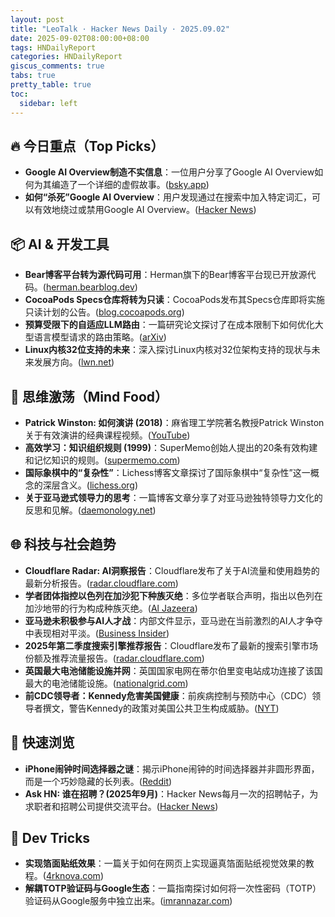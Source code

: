 ```yaml
---
layout: post
title: "LeoTalk · Hacker News Daily · 2025.09.02"
date: 2025-09-02T08:00:00+08:00
tags: HNDailyReport
categories: HNDailyReport
giscus_comments: true
tabs: true
pretty_table: true
toc:
  sidebar: left
---
```


## 🔥 今日重点（Top Picks）

- **Google AI Overview制造不实信息**：一位用户分享了Google AI Overview如何为其编造了一个详细的虚假故事。([bsky.app](https://bsky.app/profile/bennjordan.bsky.social/post/3lxojrbessk2z))
- **如何“杀死”Google AI Overview**：用户发现通过在搜索中加入特定词汇，可以有效地绕过或禁用Google AI Overview。([Hacker News](https://news.ycombinator.com/item?id=45090872))

## 📦 AI & 开发工具

- **Bear博客平台转为源代码可用**：Herman旗下的Bear博客平台现已开放源代码。([herman.bearblog.dev](https://herman.bearblog.dev/license/))
- **CocoaPods Specs仓库将转为只读**：CocoaPods发布其Specs仓库即将实施只读计划的公告。([blog.cocoapods.org](https://blog.cocoapods.org/CocoaPods-Specs-Repo/))
- **预算受限下的自适应LLM路由**：一篇研究论文探讨了在成本限制下如何优化大型语言模型请求的路由策略。([arXiv](https://arxiv.org/abs/2508.21141))
- **Linux内核32位支持的未来**：深入探讨Linux内核对32位架构支持的现状与未来发展方向。([lwn.net](https://lwn.net/SubscriberLink/1035727/4837b0d3dccf1cbb/))

## 🧠 思维激荡（Mind Food）

- **Patrick Winston: 如何演讲 (2018)**：麻省理工学院著名教授Patrick Winston关于有效演讲的经典课程视频。([YouTube](https://www.youtube.com/watch?v=Unzc731iCUY))
- **高效学习：知识组织规则 (1999)**：SuperMemo创始人提出的20条有效构建和记忆知识的规则。([supermemo.com](https://www.supermemo.com/en/blog/twenty-rules-of-formulating-knowledge))
- **国际象棋中的“复杂性”**：Lichess博客文章探讨了国际象棋中“复杂性”这一概念的深层含义。([lichess.org](https://lichess.org/@/Toadofsky/blog/what-is-complexity/pKo1swFh))
- **关于亚马逊式领导力的思考**：一篇博客文章分享了对亚马逊独特领导力文化的反思和见解。([daemonology.net](https://www.daemonology.net/blog/2025-09-01-Thoughts-on-Amazonian-Leadership.html))

## 🌐 科技与社会趋势

- **Cloudflare Radar: AI洞察报告**：Cloudflare发布了关于AI流量和使用趋势的最新分析报告。([radar.cloudflare.com](https://radar.cloudflare.com/ai-insights))
- **学者团体指控以色列在加沙犯下种族灭绝**：多位学者联合声明，指出以色列在加沙地带的行为构成种族灭绝。([Al Jazeera](https://www.aljazeera.com/news/2025/9/1/israel-committing-genocide-in-gaza-scholars-group-says))
- **亚马逊未积极参与AI人才战**：内部文件显示，亚马逊在当前激烈的AI人才争夺中表现相对平淡。([Business Insider](https://www.businessinsider.com/amazon-ai-talent-wars-internal-document-2025-8))
- **2025年第二季度搜索引擎推荐报告**：Cloudflare发布了最新的搜索引擎市场份额及推荐流量报告。([radar.cloudflare.com](https://radar.cloudflare.com/reports/search-engine-market-share-2025-q2))
- **英国最大电池储能设施并网**：英国国家电网在蒂尔伯里变电站成功连接了该国最大的电池储能设施。([nationalgrid.com](https://www.nationalgrid.com/national-grid-connects-uks-largest-battery-storage-facility-tilbury-substation))
- **前CDC领导者：Kennedy危害美国健康**：前疾病控制与预防中心（CDC）领导者撰文，警告Kennedy的政策对美国公共卫生构成威胁。([NYT](https://www.nytimes.com/2025/09/01/opinion/cdc-leaders-kennedy.html))

## 🎯 快速浏览

- **iPhone闹钟时间选择器之谜**：揭示iPhone闹钟的时间选择器并非圆形界面，而是一个巧妙隐藏的长列表。([Reddit](https://old.reddit.com/r/interestingasfuck/comments/1n5lztw/the_time_picker_on_the_iphones_alarm_app_isnt/))
- **Ask HN: 谁在招聘？(2025年9月)**：Hacker News每月一次的招聘帖子，为求职者和招聘公司提供交流平台。([Hacker News](https://news.ycombinator.com/item?id=45093192))

## 🧰 Dev Tricks

- **实现箔面贴纸效果**：一篇关于如何在网页上实现逼真箔面贴纸视觉效果的教程。([4rknova.com](https://www.4rknova.com/blog/2025/08/30/foil-sticker))
- **解耦TOTP验证码与Google生态**：一篇指南探讨如何将一次性密码（TOTP）验证码从Google服务中独立出来。([imrannazar.com](https://imrannazar.com/articles/degoogle-otp))

